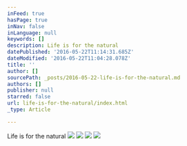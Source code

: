 ```yaml
---
inFeed: true
hasPage: true
inNav: false
inLanguage: null
keywords: []
description: Life is for the natural
datePublished: '2016-05-22T11:14:31.685Z'
dateModified: '2016-05-22T11:04:28.078Z'
title: ''
author: []
sourcePath: _posts/2016-05-22-life-is-for-the-natural.md
authors: []
publisher: null
starred: false
url: life-is-for-the-natural/index.html
_type: Article

---
```

Life is for the natural
![](https://the-grid-user-content.s3-us-west-2.amazonaws.com/e2453072-25f1-4800-abfb-76d05f909473.jpg)
![](https://the-grid-user-content.s3-us-west-2.amazonaws.com/8582a16d-3634-4e6e-aab1-0ed6f6b4466e.jpg)
![](https://the-grid-user-content.s3-us-west-2.amazonaws.com/f130c8c9-9c31-4668-961d-7200e4b7bc8c.jpg)
![](https://the-grid-user-content.s3-us-west-2.amazonaws.com/27f461f7-fa4c-4807-98d1-45cc9eddb919.jpg)